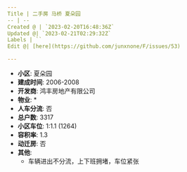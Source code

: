 ```yaml
---
Title | 二手房 马桥 夏朵园
-- | --
Created @ | `2023-02-20T16:48:36Z`
Updated @| `2023-02-21T02:29:32Z`
Labels | ``
Edit @| [here](https://github.com/junxnone/F/issues/53)

---
```

- **小区**: 夏朵园
- **建成时间**: 2006-2008
- **开发商**: 鸿丰房地产有限公司
- **物业**: *
- **人车分流**: 否
- **总户数**: 3317
- **小区车位**: 1:1.1 (1264)
- **容积率**: 1.3
- **动迁房**: 否
- **其他**: 
  - 车辆进出不分流，上下班拥堵，车位紧张


